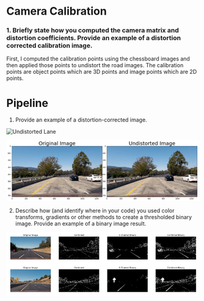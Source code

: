 [//]: # (Image References)

[image1]: ./output_images/undistorted_lane_image.png "Undistorted"
[image2]: ./output_images/combined_binary_image.png "Combined Binary"
[image3]: ./examples/binary_combo_example.jpg "Binary Example"
[image4]: ./examples/warped_straight_lines.jpg "Warp Example"
[image5]: ./examples/color_fit_lines.jpg "Fit Visual"
[image6]: ./examples/example_output.jpg "Output"
[video1]: ./project_video.mp4 "Video"


# Camera Calibration
### 1. Briefly state how you computed the camera matrix and distortion coefficients. Provide an example of a distortion corrected calibration image.

First, I computed the calibration points using the chessboard images and then applied those points to undistort the road images. The calibration points are object points which are 3D points and image points which are 2D points. 

# Pipeline
1. Provide an example of a distortion-corrected image.

<img href="./../output_images/undistorted_lane_image.png" title="Undistorted Lane">

[//]: # (Image References)

![alt text][image1]


2. Describe how (and identify where in your code) you used color transforms, gradients or other methods to create a thresholded binary image. Provide an example of a binary image result.

![alt text][image2]
